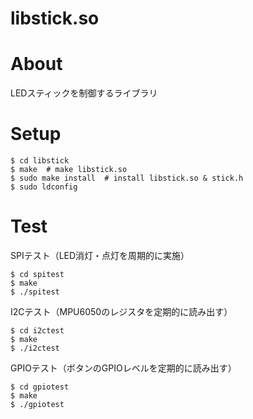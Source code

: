 libstick.so
======

# About

LEDスティックを制御するライブラリ

# Setup

```
$ cd libstick
$ make  # make libstick.so
$ sudo make install  # install libstick.so & stick.h
$ sudo ldconfig
```

# Test

SPIテスト（LED消灯・点灯を周期的に実施）

```
$ cd spitest
$ make
$ ./spitest
```

I2Cテスト（MPU6050のレジスタを定期的に読み出す）

```
$ cd i2ctest
$ make
$ ./i2ctest
```

GPIOテスト（ボタンのGPIOレベルを定期的に読み出す）

```
$ cd gpiotest
$ make
$ ./gpiotest
```